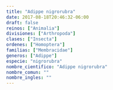 ```yaml
---
title: "Adippe nigrorubra"
date: 2017-08-18T20:46:32-06:00
draft: false
reinos: ["Animalia"]
divisiones: ["Arthropoda"]
clases: ["Insecta"]
ordenes: ["Homoptera"]
familias: ["Membracidae"]
generos: ["Adippe"]
especie: "nigrorubra"
nombre_cientifico: "Adippe nigrorubra"
nombre_comun: ""
nombre_ingles: ""
---
```

